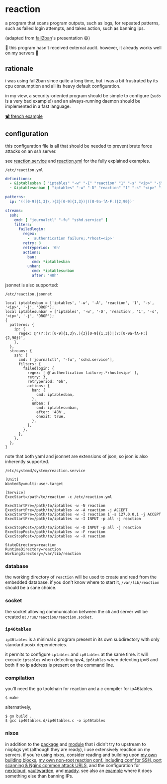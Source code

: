 # reaction

a program that scans program outputs, such as logs,
for repeated patterns, such as failed login attempts,
and takes action, such as banning ips.

(adapted from [fail2ban](http://fail2ban.org)'s presentation 😄)

🚧 this program hasn't received external audit. however, it already works well on my servers 🚧

## rationale

i was using fail2ban since quite a long time, but i was a bit frustrated by its cpu consumption
and all its heavy default configuration.

in my view, a security-oriented program should be simple to configure (`sudo` is a very bad example!)
and an always-running daemon should be implemented in a fast language.

<a href="https://u.ppom.me/reaction.webm">📽️ french example</a>

## configuration

this configuration file is all that should be needed to prevent brute force attacks on an ssh server.

see [reaction.service](./config/reaction.service) and [reaction.yml](./app/reaction.yml) for the fully explained examples.

`/etc/reaction.yml`
```yaml
definitions:
  - &iptablesban [ "iptables" "-w" "-I" "reaction" "1" "-s" "<ip>" "-j" "block" ]
  - &iptablesunban [ "iptables" "-w" "-D" "reaction" "1" "-s" "<ip>" "-j" "block" ]

patterns:
  ip: '(([0-9]{1,3}\.){3}[0-9]{1,3})|([0-9a-fA-F:]{2,90})'

streams:
  ssh:
    cmd: [ "journalctl" "-fu" "sshd.service" ]
    filters:
      failedlogin:
        regex:
          - 'authentication failure;.*rhost=<ip>'
        retry: 3
        retryperiod: '6h'
        actions:
          ban:
            cmd: *iptablesban
          unban:
            cmd: *iptablesunban
            after: '48h'
```

jsonnet is also supported:

`/etc/reaction.jsonnet`
```jsonnet
local iptablesban = ['iptables', '-w', '-A', 'reaction', '1', '-s', '<ip>', '-j', 'DROP'];
local iptablesunban = ['iptables', '-w', '-D', 'reaction', '1', '-s', '<ip>', '-j', 'DROP'];
{
  patterns: {
    ip: {
      regex: @'(?:(?:[0-9]{1,3}\.){3}[0-9]{1,3})|(?:[0-9a-fA-F:]{2,90})',
    },
  },
  streams: {
    ssh: {
      cmd: ['journalctl', '-fu', 'sshd.service'],
      filters: {
        failedlogin: {
          regex: [ @'authentication failure;.*rhost=<ip>' ],
          retry: 3,
          retryperiod: '6h',
          actions: {
            ban: {
              cmd: iptablesban,
            },
            unban: {
              cmd: iptablesunban,
              after: '48h',
              onexit: true,
            },
          },
        },
      },
    },
  },
}
```

note that both yaml and jsonnet are extensions of json, so json is also inherently supported.

`/etc/systemd/system/reaction.service`
```systemd
[Unit]
WantedBy=multi-user.target

[Service]
ExecStart=/path/to/reaction -c /etc/reaction.yml

ExecStartPre=/path/to/iptables -w -N reaction
ExecStartPre=/path/to/iptables -w -A reaction -j ACCEPT
ExecStartPre=/path/to/iptables -w -I reaction 1 -s 127.0.0.1 -j ACCEPT
ExecStartPre=/path/to/iptables -w -I INPUT -p all -j reaction

ExecStopPost=/path/to/iptables -w -D INPUT -p all -j reaction
ExecStopPost=/path/to/iptables -w -F reaction
ExecStopPost=/path/to/iptables -w -X reaction

StateDirectory=reaction
RuntimeDirectory=reaction
WorkingDirectory=/var/lib/reaction
```

### database

the working directory of `reaction` will be used to create and read from the embedded database.
if you don't know where to start it, `/var/lib/reaction` should be a sane choice.

### socket

the socket allowing communication between the cli and server will be created at `/run/reaction/reaction.socket`.

### `ip46tables`

`ip46tables` is a minimal c program present in its own subdirectory with only standard posix dependencies.

it permits to configure `iptables` and `ip6tables` at the same time.
it will execute `iptables` when detecting ipv4, `ip6tables` when detecting ipv6 and both if no ip address is present on the command line.

### compilation

you'll need the go toolchain for reaction and a c compiler for ip46tables.
```shell
$ make
```

alternatively,
```shell
$ go build .
$ gcc ip46tables.d/ip46tables.c -o ip46tables
```

### nixos

in addition to the [package](https://framagit.org/ppom/nixos/-/blob/cf5448b21ae3386265485308a6cd077e8068ad77/pkgs/reaction/default.nix)
and [module](https://framagit.org/ppom/nixos/-/blob/cf5448b21ae3386265485308a6cd077e8068ad77/modules/common/reaction.nix)
that i didn't try to upstream to nixpkgs yet (although they are ready), i use extensively reaction on my servers. if you're using nixos,
consider reading and building upon [my own building blocks](https://framagit.org/ppom/nixos/-/blob/cf5448b21ae3386265485308a6cd077e8068ad77/modules/common/reaction-variables.nix),
[my own non-root reaction conf, including conf for SSH, port scanning & Nginx common attack URLS](https://framagit.org/ppom/nixos/-/blob/cf5448b21ae3386265485308a6cd077e8068ad77/modules/common/reaction-custom.nix),
and the configuration for [nextcloud](https://framagit.org/ppom/nixos/-/blob/cf5448b21ae3386265485308a6cd077e8068ad77/modules/musi/file.ppom.me.nix#L53),
[vaultwarden](https://framagit.org/ppom/nixos/-/blob/cf5448b21ae3386265485308a6cd077e8068ad77/modules/musi/vaultwarden.nix#L45),
and [maddy](https://framagit.org/ppom/nixos/-/blob/cf5448b21ae3386265485308a6cd077e8068ad77/modules/musi/mail.nix#L74). see also an [example](https://framagit.org/ppom/nixos/-/blob/cf5448b21ae3386265485308a6cd077e8068ad77/modules/musi/mail.nix#L85) where it does something else than banning IPs.
